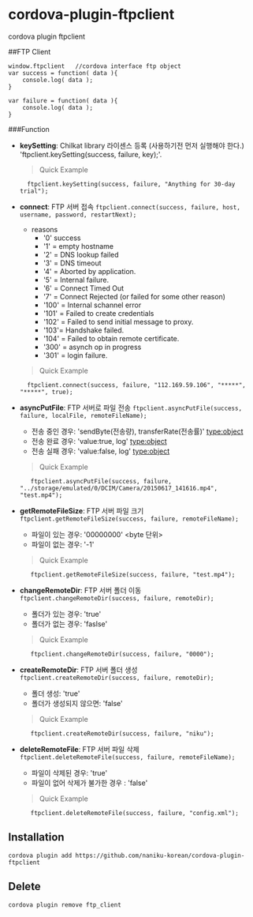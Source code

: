 # cordova-plugin-ftpclient
cordova plugin ftpclient

##FTP Client 
	
	window.ftpclient   //cordova interface ftp object
	var success = function( data ){
		console.log( data );
	}
	
	var failure = function( data ){
		console.log( data );
	}
	

###Function
- __keySetting__:  Chilkat library 라이센스 등록 (사용하기전 먼저 실행해야 한다.) 'ftpclient.keySetting(success, failure, key);'.
	>Quick Example
	
		ftpclient.keySetting(success, failure, "Anything for 30-day trial");

- __connect__: FTP 서버 접속 `ftpclient.connect(success, failure, host, username, password, restartNext);`
	-  reasons
		- '0' success
        - '1' = empty hostname
        - '2' = DNS lookup failed
        - '3' = DNS timeout
        - '4' = Aborted by application.
        - '5' = Internal failure.
        - '6' = Connect Timed Out
        - '7' = Connect Rejected (or failed for some other reason)        
        - '100' = Internal schannel error
        - '101' = Failed to create credentials
        - '102' = Failed to send initial message to proxy.
        - '103'= Handshake failed.
        - '104' = Failed to obtain remote certificate.
        - '300' = asynch op in progress
        - '301' = login failure.
		
	> Quick Example
	
		ftpclient.connect(success, failure, "112.169.59.106", "*****", "*****", true);

- __asyncPutFile__: FTP 서버로 파일 전송 `ftpclient.asyncPutFile(success, failure, localFile, remoteFileName);`
	-  전송 중인 경우: 'sendByte(전송량), transferRate(전송률)' <type:object>
	-  전송 완료 경우: 'value:true, log' <type:object>
	-  전송 실패 경우: 'value:false, log' <type:object>
	> Quick Example
	
		 ftpclient.asyncPutFile(success, failure, "../storage/emulated/0/DCIM/Camera/20150617_141616.mp4", "test.mp4");

- __getRemoteFileSize__: FTP 서버 파일 크기`ftpclient.getRemoteFileSize(success, failure, remoteFileName);`
	-	파일이 있는 경우: '00000000' <byte 단위>
	-	파일이 없는 경우: '-1'

	> Quick Example
	
		 ftpclient.getRemoteFileSize(success, failure, "test.mp4");

- __changeRemoteDir__: FTP 서버 폴더 이동 `ftpclient.changeRemoteDir(success, failure, remoteDir);` 
	-	폴더가 있는 경우:  'true'
	-	폴더가 없는 경우:  'faslse'

	> Quick Example
	
		 ftpclient.changeRemoteDir(success, failure, "0000");

- __createRemoteDir__: FTP 서버 폴더 생성 `ftpclient.createRemoteDir(success, failure, remoteDir);`
	-	폴더 생성: 'true'
	-	폴더가 생성되지 않으면: 'false'

	> Quick Example
	
		 ftpclient.createRemoteDir(success, failure, "niku");
	
- __deleteRemoteFile__: FTP 서버 파일 삭제 `ftpclient.deleteRemoteFile(success, failure, remoteFileName);`
	-	파일이 삭제된 경우: 'true'
	-	파일이 없어 삭제가 불가한 경우 : 'false'

	> Quick Example
	
		 ftpclient.deleteRemoteFile(success, failure, "config.xml");

## Installation

    cordova plugin add https://github.com/naniku-korean/cordova-plugin-ftpclient
	
	
## Delete
	
	cordova plugin remove ftp_client
	
